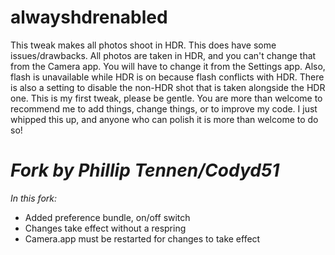 alwayshdrenabled
================

This tweak makes all photos shoot in HDR.
This does have some issues/drawbacks. All photos are taken in HDR, and you can't change that from the Camera app. You will have to change it from the Settings app. Also, flash is unavailable while HDR is on because flash conflicts with HDR. There is also a setting to disable the non-HDR shot that is taken alongside the HDR one.
This is my first tweak, please be gentle.
You are more than welcome to recommend me to add things, change things, or to improve my code. I just whipped this up, and anyone who can polish it is more than welcome to do so!

*Fork by Phillip Tennen/Codyd51*
================================

*In this fork:*

 - Added preference bundle, on/off switch
 - Changes take effect without a respring
 - Camera.app must be restarted for changes to take effect
